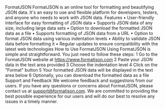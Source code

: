 FormatJSON
FormatJSON is an online tool for formatting and beautifying JSON data. It's an easy to use and flexible platform for developers, testers, and anyone who needs to work with JSON data.
Features
	•	User-friendly interface for easy formatting of JSON data
	•	Supports JSON data of any size, including large data sets
	•	Option to download the formatted JSON data as a file
	•	Supports formatting of JSON data from a URL
	•	Option to format JSON data using various indentation levels
	•	Ability to validate JSON data before formatting it
	•	Regular updates to ensure compatibility with the latest web technologies
How to Use FormatJSON
Using FormatJSON is simple and straightforward. You just need to follow these steps:
	1	Go to the FormatJSON website at https://www.formatjson.com
	2	Paste your JSON data in the text area provided
	3	Choose the indentation level
	4	Click on the "Format" button
	5	Your formatted JSON data will be displayed in the text area below
	6	Optionally, you can download the formatted data as a file
Support and Feedback
We welcome feedback and suggestions from our users. If you have any questions or concerns about FormatJSON, please contact us at support@formatjson.com. We are committed to providing the best possible experience for our users and will do our best to resolve any issues in a timely manner.

